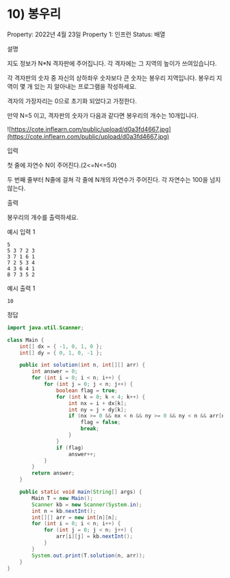# 10) 봉우리

Property: 2022년 4월 23일
Property 1: 인프런
Status: 배열

설명

지도 정보가 N*N 격자판에 주어집니다. 각 격자에는 그 지역의 높이가 쓰여있습니다.

각 격자판의 숫자 중 자신의 상하좌우 숫자보다 큰 숫자는 봉우리 지역입니다. 봉우리 지역이 몇 개 있는 지 알아내는 프로그램을 작성하세요.

격자의 가장자리는 0으로 초기화 되었다고 가정한다.

만약 N=5 이고, 격자판의 숫자가 다음과 같다면 봉우리의 개수는 10개입니다.

![https://cote.inflearn.com/public/upload/d0a3fd4667.jpg](https://cote.inflearn.com/public/upload/d0a3fd4667.jpg)

입력

첫 줄에 자연수 N이 주어진다.(2<=N<=50)

두 번째 줄부터 N줄에 걸쳐 각 줄에 N개의 자연수가 주어진다. 각 자연수는 100을 넘지 않는다.

출력

봉우리의 개수를 출력하세요.

예시 입력 1

```
5
5 3 7 2 3
3 7 1 6 1
7 2 5 3 4
4 3 6 4 1
8 7 3 5 2

```

예시 출력 1

```
10
```

정답

```java
import java.util.Scanner;

class Main {
	int[] dx = { -1, 0, 1, 0 };
	int[] dy = { 0, 1, 0, -1 };

	public int solution(int n, int[][] arr) {
		int answer = 0;
		for (int i = 0; i < n; i++) {
			for (int j = 0; j < n; j++) {
				boolean flag = true;
				for (int k = 0; k < 4; k++) {
					int nx = i + dx[k];
					int ny = j + dy[k];
					if (nx >= 0 && nx < n && ny >= 0 && ny < n && arr[nx][ny] >= arr[i][j]) {
						flag = false;
						break;
					}
				}
				if (flag)
					answer++;
			}
		}
		return answer;
	}

	public static void main(String[] args) {
		Main T = new Main();
		Scanner kb = new Scanner(System.in);
		int n = kb.nextInt();
		int[][] arr = new int[n][n];
		for (int i = 0; i < n; i++) {
			for (int j = 0; j < n; j++) {
				arr[i][j] = kb.nextInt();
			}
		}
		System.out.print(T.solution(n, arr));
	}
}
```